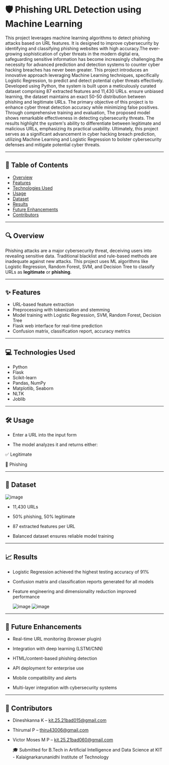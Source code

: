 # 🛡️ Phishing URL Detection using Machine Learning

This project leverages machine learning algorithms to detect phishing attacks based on URL features. It is designed to improve cybersecurity by identifying and classifying phishing websites with high accuracy.The ever-growing sophistication of cyber threats in the modern digital era, safeguarding sensitive information has become increasingly challenging.the necessity for advanced prediction and detection systems to counter cyber hacking breaches has never been greater. This project introduces an innovative approach leveraging Machine Learning techniques, specifically Logistic Regression, to predict and detect potential cyber threats effectively. Developed using Python, the system is built upon a meticulously curated dataset comprising 87 extracted features and 11,430 URLs. ensure unbiased learning, the dataset maintains an exact 50-50 distribution between phishing and legitimate URLs. The primary objective of this project is to enhance cyber threat detection accuracy while minimizing false positives. Through comprehensive training and evaluation, The proposed model shows remarkable effectiveness in detecting cybersecurity threats. The results highlight the system's ability to differentiate between legitimate and malicious URLs, emphasizing its practical usability. Ultimately, this project serves as a significant advancement in cyber hacking breach prediction, utilizing Machine Learning and Logistic Regression to bolster cybersecurity defenses and mitigate potential cyber threats.

---

## 📘 Table of Contents

- [Overview](#overview)
- [Features](#features)
- [Technologies Used](#technologies-used)
- [Usage](#usage)
- [Dataset](#dataset)
- [Results](#results)
- [Future Enhancements](#future-enhancements)
- [Contributors](#contributors)

---

## 🔍 Overview

Phishing attacks are a major cybersecurity threat, deceiving users into revealing sensitive data. Traditional blacklist and rule-based methods are inadequate against new attacks. This project uses ML algorithms like Logistic Regression, Random Forest, SVM, and Decision Tree to classify URLs as **legitimate** or **phishing**.

---

## ✨ Features

- URL-based feature extraction
- Preprocessing with tokenization and stemming
- Model training with Logistic Regression, SVM, Random Forest, Decision Tree
- Flask web interface for real-time prediction
- Confusion matrix, classification report, accuracy metrics

---

## 💻 Technologies Used

- Python
- Flask
- Scikit-learn
- Pandas, NumPy
- Matplotlib, Seaborn
- NLTK
- Joblib

---

## 🛠 Usage

- Enter a URL into the input form

- The model analyzes it and returns either:

✅ Legitimate

🚫 Phishing

---
## 📂 Dataset


![image](https://github.com/user-attachments/assets/3745e11d-aecf-419e-873b-c9340794777a)

- 11,430 URLs

- 50% phishing, 50% legitimate

- 87 extracted features per URL

- Balanced dataset ensures reliable model training

---

## 📈 Results

- Logistic Regression achieved the highest testing accuracy of 91%

- Confusion matrix and classification reports generated for all models

- Feature engineering and dimensionality reduction improved performance

  ![image](https://github.com/user-attachments/assets/6aa7e66d-ed45-4978-aef0-8b3dab0c7429)
  ![image](https://github.com/user-attachments/assets/25054a41-d104-443f-94aa-44a564f02a02)



---

## 🌱 Future Enhancements

- Real-time URL monitoring (browser plugin)

- Integration with deep learning (LSTM/CNN)

- HTML/content-based phishing detection

- API deployment for enterprise use

- Mobile compatibility and alerts

- Multi-layer integration with cybersecurity systems

---

## 👥 Contributors

- Dineshkanna K – kit.25.21bad015@gmail.com

- Thirumal P – thiru43006@gmail.com

- Victor Moses M P – kit.25.21bad060@gmail.com

  🎓 Submitted for B.Tech in Artificial Intelligence and Data Science at KIT - Kalaignarkarunanidhi Institute of Technology
  










